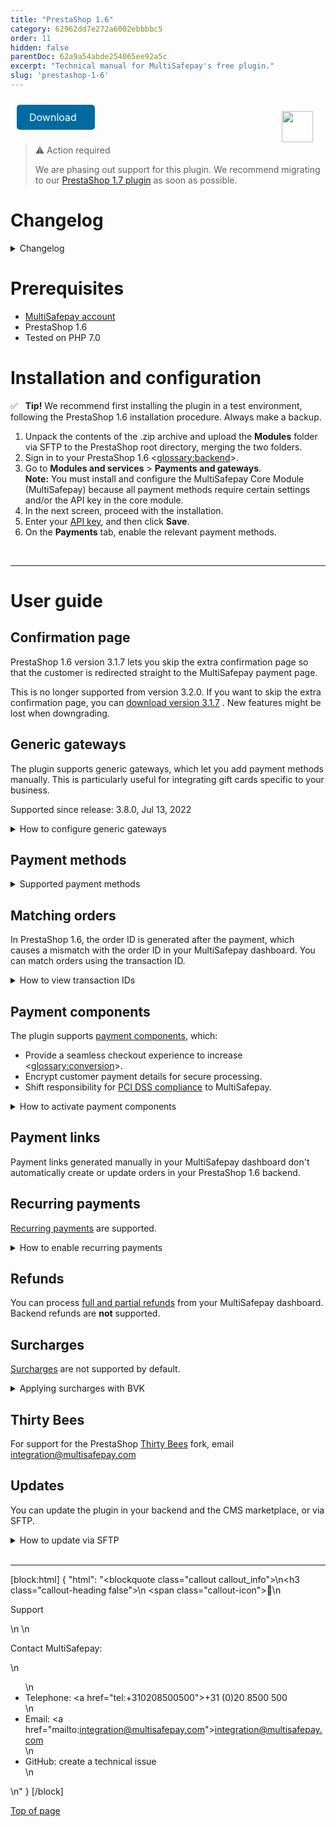 ```yaml
---
title: "PrestaShop 1.6"
category: 62962dd7e272a6002ebbbbc5
order: 11
hidden: false
parentDoc: 62a9a54abde254065ee92a5c
excerpt: "Technical manual for MultiSafepay's free plugin."
slug: 'prestashop-1-6'
---
```

<img src="https://raw.githubusercontent.com/MultiSafepay/docs/master/static/logo/Plugins/PrestaShop.svg" width="50" align="right" style="margin: 20px; max-height: 75px"/>

<a class="suggestEdits" style="display: inline-flex; border-radius: 5px; padding: 10px 20px; margin: 10px; font-size: 1rem; background-color: #006ba1; color: #ffffff; text-decoration: none;" href="https://github.com/MultiSafepay/prestashop-1.6-internal/releases/download/3.9.0/Plugin_PrestaShop_1_6_3.9.0.zip" target="_self"><span>Download</span><i class="icon icon-download" style="margin-left: 0.6em;"> </i></a>

> ⚠️ Action required
>
> We are phasing out support for this plugin. We recommend migrating to our [PrestaShop 1.7 plugin](/docs/prestashop-1-7/) as soon as possible.

# Changelog

<details id="changelog">
<summary>Changelog</summary>
<br>

## 3.9.0
Release date: Dec 7th, 2022

### Changed
- Removed extra confirmation step in the checkout
- Component and tokenization configurations have been moved from global level, to payment method level settings. Please make sure configuration is still correct by navigating to **Modules > Module Manager > Select your payment method**
- It is now possible to upload modules in the PrestaShop backend
- All payment methods modules only can be activated when MultiSafepay main module is installed
- Re-brand AfterPay to Riverty

### Added
- MyBank
- Google Pay
- Alipay
- Alipay+
- Add checkout modal for direct payment methods

### Removed
- Erotiekbon
- Fietsenbon
- Givacard
- Goodcard
- Kelly gift card
- Nationale Verwen cadeaubon
- Winkelcheque
- ING Home'Pay
- Parfumcadeaukaart

---

**3.8.1**
Release date: Sep 28, 2022

**Fixed**
- PLGPRSS-455: Generic gateway code not used

---

**3.8.0**
Release date: Jul 13, 2022

**Added**
- PLGPRSS-427: Add 3 generic gateways

**Fixed**
- PLGPRSS-426: Fix invalid post data when using free shipping discount

**Changed**
- PLGPRSS-435: Update MultiSafepay branding and payment icons
- PLGPRSS-413: Remove separate API key for Pay After Delivery

---

**3.7.1**
Release date: Jan 7, 2022

**Changed**
PLGPRSS-423: Rename client class to MultiSafepayClient to avoid conflict with third party modules

---

**3.7.0**
Release date: Nov 25, 2021

**Added**
- DAVAMS-232: Add support for in3 payment method
- PLGPRSS-420: Add payment component support for cards
- PLGPRSS-409: Add support for gift card in the shopping_cart object
- PLGPRSS-406: Add support for Good4fun gift card

**Fixed**
- PLGPRSS-414: Fix locale code when submitting the create order request, which was generating errors where the customer's payment address code was different from the language selected

**Changed**
- PLGPRSS-408: When a payment is cancelled, the shopping_cart is no longer emptied
- DAVAMS-314: Add new Klarna logo
- DAVAMS-298: Re-brand direct bank transfer as Request to Pay

---

**3.6.0**
Release date: Jul 21, 2020

**Added**
- DAVAMS-269: Add CBC payment method

**Changed**
- DAVAMS-213: Add track & trace to shipment request
- PLGPRSS-404: Set order to status shipped for all payment methods

---

**3.5.0**
Release date: Apr 9, 2020

**Added**
- PLGPRSS-344: Add AfterPay

**Fixed**
- PLGPRSS-396: Correct spelling of ING Home'Pay
- PLGPRSS-397: Fix incorrect gateway code for ING Home'Pay

---

**3.4.0**
Release date: Apr 2, 2020

**Added**
- PLGPRSS-400: Add Apple Pay
- PLGPRSS-399: Add Direct Bank Transfer (Request to Pay)

---

**3.3.0**
Release date: Feb 26, 2020

**Fixed**
- PLGPRSS-309: Prevent multiple transactions being created for the same order
- PLGPRSS-391: Prevent duplicated orders by adding file locking
- PLGPRSS-267: Mobile presentation of payment methods is not fully responsive

**Changed**
- PLGPRSS-190: Send shopping cart data for all payment methods
- PLGPRSS-352: Improve parsing of address into street and apartment

---

**3.2.0**
Release date: Nov 8, 2017

**Improvements**
- Add gift card Givacard.
- Error-messages are now showed according to the PrestaShop guidelines.
- Order Confirmation screen now also contains the order information.
- Changed the layout for gateways during checkout (iDEAL, Pay After Delivery, Klarna, E-Invoice, Bank transfer).
- Module descriptions are now uniform.
- Critical debug- and error messages are added to the PrestaShop-Logger, whether or not the debug function in the module is enabled.
- Tokenization is included.
- Some small ### Changes to the styling.
- Update translations.
- Changed the way and address is split into street and house number.

**Fixes**
- In some situations, the cart was accidentally emptied.
- The order-confirmation screen was also showed for non-MultiSafepay payment methods.

**Changes**
- Removed the configuration option for by-passing the order-confirmation screen. This because the order-confirmation screen is default PrestaShop behavior and mandatory for some payment methods.
- Removed the configuration option for HTTP or HTTPS since this was added in the past for one merchant having some issues.
- Removed the lock mechanism in the offline-action script. Since this was unnecessary.

---

**3.1.7**
Release date: Sept 8, 2017

**Improvements**
- Add ING Home'Pay as payment method.
- Add BKC as payment method.
- Add Belfius as payment method.
- Update Dutch translation-files.
- Resized all payment logos.
- Removed underscore in the name of all gift cards.
- Adjust birth date to correct layout for Klarna and Pay After Delivery.
- Removed own `order-confirmation.tpl` and use PrestaShop default.

**Fixes**
- Customer is now correct redirected to the order-confirmation page.
- Check whether or not update order status failed sometimes.
- Confirmation-form for Paysafecard was not loaded due to a misspelled filename.
- When using the Connect gateway the button for 'All payment methods' was not available.
- Shipping methods where selected based on language-code instead of country-code.
- When using the credit cards gateway the customer wasn't redirected to the correct payment page.
- In exceptional cases no order was created due to an invalid security-key.
- FastCheckout failed in updating the order status.
- FastCheckout did not support Free shipping.
- Transaction-ID was not always included in the order.
- Free Shipping information was not included in the transaction.

**Changes**
- Removed support for BVKPayment for FastCheckout. as this can configured within your MultiSafepay dashboard.

---

**3.1.5**
Release date: May 12, 2017

**Improvements**
- New logo for Mastercard.
- Add Paysafecard as payment method.

**Fixes**
- Order confirmation screen is now also showed when option 'Moment of order creation' is set to 'After order is paid in full'
- The system will try for maximal 10 seconds to check if transaction is paid.
- If failed (for example Bank transfer) the order history page is showed as fallback.
- Fixed issue for support of BVKPayment module.

---

**3.1.4**
Release date: Dec 20, 2016

**Improvements**
- MultiSafepay notices and error messages are now shown in the webshop (front-end).
- Added input field placeholders for the payment methods Klarna and Pay After Delivery.

**Fixes**
- Added a lock mechanism to prevent the creation of duplicate orders due to multiple Notification URL calls taking place in quick succession.

**Changes**
- Removed option 'After checkout completed' under the 'at what moment should the order be created' setting, as this option is identical to the 'After order confirmation' option.
- Date of birth provide in the webshop for Klarna and/or E-Invoice is carried over to the Payment page.
- Resolved unnecessary debug message #1006 being logged when creating transactions.

---

**3.1.2**
Release date: Nov 23, 2016

**Improvements**
- Added full support for BVK payment fees module; percentages, fixed amounts and combinations are supported.
- Added bundled gift card payment method; the separate gateways Visa, Mastercard, Maestro and American Express are not visible during checkout.
- Added some translation ### Improvements
- Add extra option in the configuration to select the HTTP / HTTPS protocol to use for Offline Actions.
- Added EPS.
- Added FerBuy.
- Errors are now shown on the PrestaShop storefront.

**Fixes**
- Multiple free shipping methods are now shown correctly instead of just one.
- Fixed issue where the customer was redirected to the order history page instead of the order-confirmation page.

**Changes**
- Removed option 'After checkout completed' under the 'at what moment should the order be created' setting, as this option is identical to the 'After order confirmation' option.
- Checkout fields for Klarna are now mandatory.
- Pay After Delivery fields are now mandatory when using direct Pay After Delivery.

---

**3.1.1**
Release date: Oct 17, 2016

**Improvements**
- Resolved an issue resulting in the wrong calculations being applied for shipping and wrapping taxes.
- A check was added to see whether or not SSL has been enabled in the webshop. Resulting in HTTP301 not occurring when calling the Notification URL.
- A check was added to see if the current plugin version is the latest version available on our website.
- Added support for % fee when using BVKPayment module.
- Added new logo for YourGiftcard.

**Fixes**
- Resolved a bug preventing order's from being created using certain configurations.

**Changes**
- Layout of the configuration screens now have standard PrestaShop design.

---

**3.0.3**
Release date: July 27, 2016

**Fixes**
- Resolved a bug preventing order's from being created using certain configurations.

---

**3.0.2**
Release date: July 12, 2016

**Improvements**
- Orders are now created for initialized Bank transfer payments and uncleared transactions when using the setting; "Only when an order was paid in full".
- Added E-Invoicing as a payment method.
- The PSP ID is added to the order, so it can be used to find the corresponding transaction in your MultiSafepay dashboard.

**Fixes**
- Fixed issue with crypt function were no 'salt' was used. This resulted in a notice when using PHP 5.6 or above.

**Changes**
- Textual ### Changes to the plugin configuration.
- Changed the name and logo "MisterCash" to "Bancontact".

---

**3.0.0**
Release date: Apr 15, 2016

**Improvements**
- The payment method shown in the Fast Checkout orders are now updated to show the payment method eventually used.
- Added (limited) support for the BVK Additional Payment Fees module; payment fees can be applied per payment method.
- Added `daysactive` to the configuration. Orders are cancelled after X number of days when configured.
- An extra configuration option has been added for skipping the default extra confirmation screen before payment.
- Added Dotpay as a payment method.
- Added E-Invoicing as a payment method.
- Added tool tips to the configuration options in the plugin.
- Improved the payment logos.
- Added a debug configuration option. Debug output are logged to: `prestashop_root_directory/log/MultiSafepay.log`.
- Added the following gift cards:

1.	Wellness & Beauty
2.	Brouwmarkt
3.	Fashion Giftcard
4.	Fietsenbon
5.	Gezondheidsbon
6.	Good4fun
7.	Jewelstore
8.	Kelly Fashion Giftcard
9.	Liefcadeaukaart
10.	Nationale tuinbon
11.	Nationale verwen cadeaubon
12.	Parfumcadeaukaart
13.	Parfumnl
14.	Podium
15.	Sportenfit
16.	Webshopgiftcard
17.	Wellness-gift card
18.	Wijncadeau
19.	Winkelcheque

**Fixes**
- Order status was not updated in case of a partial refund.
- In specific situations there was still a Payment Error.
- Minor ### Improvements to the iDEAL gateway layout to match the other payment methods.
- Improved translations.
- Changs bank account input field from 10 to 34 characters.

**Changes**
- Removed Babygiftcard.
- In specific situations there was still a Payment Error.
- Order status are no longer removed when uninstalling the core MultiSafepay module, resulting in existing orders maintaining the correct order status.
- This plugin has been rewritten from scratch and uses the JSON API rather than the XML API.
- Changed the Fast Checkout logo.
- The order history page is shown when redirected back to the webshop after a successful payment.

---

**2.1.1**
Release date: Nov 2, 2015

**Improvements**
- Added support for gift card VVV Cadeaukaart.
- During installation of the plugin, the order states will not be removed anymore. So old orders remain their correct order status.

**Fixes**
- Order status was not updated in case of a partial refund.
- In specific situations there was still a Payment Error.

---

**2.1.0**

Release date: Oct 8, 2015

**Improvements**

- Added support for the BVK Payments module for the payment method Pay After Delivery.
- MultiSafepay Transaction IDs are now added to, and visible within, the PrestaShop order.
- Changed the Fast Checkout button.
- The payment method used to pay for an order is now shown within the order overview.
- The payment hook template now uses the default PrestaShop style within the checkout and can be overruled by template overrides.
- Added Fashioncheque.

**Changes**
- The iDEAL bank list is now shown under the payment method iDEAL, rather than the next step.
- Removed the E-Bon gift card.

**Fixes**
- Resolved double paid/invoice notices.
- Fixed bug to show payment method when the Min and Max amount in the configuration are equal.
- Fixed undefined index notice warnings.
- Fixed double payment method titles.
- Improved the support of shipping methods, coupons, taxes, free shipping and free products.
- Shipping prices were always handled by Fast Checkout as including tax.

---

**2.0.0**
Release date: Nov 11, 2014

**Improvements**
- Added special NL configuration files.
- Added Italian language files.
- Added Gateway image for Wallet.
- Added support for PrestaShop 1.6.x.
- Added support for erotiekbon.
- Added support for e-bon.
- Added support for degrotespeelgoedwinkel.
- Added support for Boekenbon.
- Added support for babygiftcard.
- Added Notification info field to FastCheckout configuration for when only Fast Checkout is active.
- Added better support for IP6.

**Changes**
- Made some ### Changes to the configuration screen.
- Updated local images.
- Updated language files ES en FR.

**Fixes**
- Fixed bug with wrong Shipping price calculation.
- Fixed bug to show payment method when the Min and Max amount in the configuration are equal.

[Top of page](#)

---
</details>

# Prerequisites

- [MultiSafepay account](/docs/getting-started-guide/)
- PrestaShop 1.6
- Tested on PHP 7.0

# Installation and configuration

✅ &nbsp; **Tip!** We recommend first installing the plugin in a test environment, following the PrestaShop 1.6 installation procedure. Always make a backup.

1. Unpack the contents of the .zip archive and upload the **Modules** folder via SFTP to the PrestaShop root directory, merging the two folders.
2. Sign in to your PrestaShop 1.6 <<glossary:backend>>.
3. Go to **Modules and services** > **Payments and gateways**.  
    **Note:** You must install and configure the MultiSafepay Core Module (MultiSafepay) because all payment methods require certain settings and/or the API key in the core module.
4. In the next screen, proceed with the installation.
5. Enter your [API key](/docs/sites#site-id-api-key-and-security-code), and then click **Save**.
6. On the **Payments** tab, enable the relevant payment methods.
<br>

---

# User guide

## Confirmation page

PrestaShop 1.6 version 3.1.7 lets you skip the extra confirmation page so that the customer is redirected straight to the MultiSafepay payment page.

This is no longer supported from version 3.2.0. If you want to skip the extra confirmation page, you can <a href="https://github.com/MultiSafepay/docs/raw/master/static/plugin-downloads/prestashop-1-6/Plugin_PrestaShop1.6_3.7.1.zip" target="_blank">download version 3.1.7</a> <i class="fa fa-external-link" style="font-size:12px;color:#8b929e"></i>. New features might be lost when downgrading.

## Generic gateways

The plugin supports generic gateways, which let you add payment methods manually. This is particularly useful for integrating gift cards specific to your business. 

Supported since release: 3.8.0, Jul 13, 2022

<details id="how-to-configure-generic-gateways">
<summary>How to configure generic gateways</summary>
<br>

1. Sign in to your PrestaShop 1.6 <<glossary:backend>>.
2. Go to **Modules and services**.
3. Search for "generic gateway", select gateway 1, 2, or 3, and then click **Install**.
4. In the **Gateway title** field, enter the name of the payment method. 
5. In the **Gateway ID** field, enter the [gateway ID](/reference/gateway-ids).
6. Optionally:
    - Upload the <a href="https://github.com/MultiSafepay/MultiSafepay-icons" target="_blank">payment method logo</a> <i class="fa fa-external-link" style="font-size:12px;color:#8b929e"></i>.
    - Enter minimum and maximum order amounts.
7. Click **Save**. 

✅ &nbsp; Success! The payment method is now active.

</details>

## Payment methods

<details id="supported-payment-methods">
<summary>Supported payment methods</summary>
<br>

- Cards: [All](/docs/card-payments/)
- <<glossary:BNPL>>: All, except Betaal per Maand
- Wallets: [Alipay](/docs/alipay/), [Apple Pay](/docs/apple-pay/), [PayPal](/docs/paypal/)
- Banking methods: 
    - [Bancontact](/docs/bancontact/)
    - [Bank transfer](/docs/bank-transfer/)
    - [Belfius](/docs/belfius/)
    - [CBC/KBC](/docs/cbc-kbc/)
    - [Dotpay](/docs/dotpay/)
    - [EPS](/docs/eps/)
    - [Giropay](/docs/giropay/)
    - [iDEAL](/docs/ideal/)
    - [Request to Pay](/docs/request-to-pay/)
    - [Direct debit](/docs/direct-debit/)
    - [Sofort](/docs/sofort/)
- Prepaid cards:
    - Beauty and Wellness gift card
    - Boekenbon
    - Degrotespeelgoedwinkel
    - Fashioncheque
    - Fashion gift card
    - Fietsenbon
    - Gezondheidsbon
    - Good4fun
    - Parfumcadeaukaart
    - Paysafecard
    - Sport en Fit
    - VVV gift card
    - Webshop gift card
    - Wijncadeau
    - YourGift

</details>

## Matching orders

In PrestaShop 1.6, the order ID is generated after the payment, which causes a mismatch with the order ID in your MultiSafepay dashboard. You can match orders using the transaction ID. 

<details id="how-to-view-transaction-ids">
<summary>How to view transaction IDs</summary>
<br>

1. Sign in to your PrestaShop 1.6 backend.
2. Go to **Payment** > **Order details**. 

</details>

## Payment components

The plugin supports [payment components](/docs/payment-components/), which:

- Provide a seamless checkout experience to increase <<glossary:conversion>>.
- Encrypt customer payment details for secure processing.
- Shift responsibility for [PCI DSS compliance](/docs/pci-dss/) to MultiSafepay.

<details id="how-to-activate-payment-components">
<summary>How to activate payment components</summary>
<br>

If you're new to accepting credit card payments, email a request to activate them to <sales@multisafepay.com>

1. Sign in to your PrestaShop 1.6 backend.
2. Go to **Modules and services** > **MultiSafepay**.
3. Slide the **Payment component** radio button to **Yes**.
4. Click **Save**.

</details>

## Payment links

Payment links generated manually in your MultiSafepay dashboard don't automatically create or update orders in your PrestaShop 1.6 backend.

## Recurring payments

[Recurring payments](/docs/recurring-payments) are supported.

<details id="how-to-enable-recurring-payments">
<summary>How to enable recurring payments</summary>
<br>

1. Sign in to your PrestaShop 1.6 backend. 
2. Go to **Modules and services** > **Modules and services** > **MultiSafepay**.
3. Click **Configure**.
4. Set the **Tokenization** field to **YES**.
5. Click **Save**.

</details>

## Refunds

You can process [full and partial refunds](/docs/refund-payments/) from your MultiSafepay dashboard.  
Backend refunds are **not** supported.

## Surcharges

[Surcharges](/docs/surcharges/) are not supported by default.

<details id="applying-surcharges-with-bvk">
<summary>Applying surcharges with BVK</summary>
<br>

To apply a surcharge or payment fee to a payment method, you can use the third-party <a href="https://www.bvkyazilim.com/cart/prestashop-modules" target="_blank">BVK</a> <i class="fa fa-external-link" style="font-size:12px;color:#8b929e"></i> package.

The Integration Team will do their best to support you with installing BVK, but bear in mind that it is a third-party package. We can't guarantee perfect compatibility.

> ⚠️ **Attention Dutch merchants** 
> We strongly recommend **not** applying surcharges to <<glossary:BNPL>> methods. This is now considered providing credit under the Wet op het consumentenkrediet and article 7:57 of the Burgerlijk Wetboek, and requires a permit from the Authority for Financial Markets (AFM).

</details>

## Thirty Bees

For support for the PrestaShop <a href="https://thirtybees.com/blog/what-is-thirty-bees" target="_blank">Thirty Bees</a> <i class="fa fa-external-link" style="font-size:12px;color:#8b929e"></i> fork, email <integration@multisafepay.com>

## Updates

You can update the plugin in your backend and the CMS marketplace, or via SFTP.

<details id="how-to-update-via-sftp">
<summary>How to update via SFTP</summary>
<br>

✅ &nbsp; **Tip!** Make sure you have a backup of your production environment, and that you test the plugin in a staging environment.

1. Download the plugin again above.
2. Follow the Installation and configuration instructions from step 2.

</details>
<br>

---

[block:html]
{
  "html": "<blockquote class=\"callout callout_info\">\n<h3 class=\"callout-heading false\">\n        <span class=\"callout-icon\">💬</span>\n        <p>Support</p>\n    </h3>\n  <p>Contact MultiSafepay:</p>\n  <ul>\n    <li>Telephone: <a href=\"tel:+310208500500\">+31 (0)20 8500 500</a></li>\n    <li>Email: <a href=\"mailto:integration@multisafepay.com\">integration@multisafepay.com</a></li>\n    <li>GitHub: create a technical issue</li>\n  </ul>  \n</blockquote>"
}
[/block]

[Top of page](#)